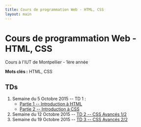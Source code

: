 ```yaml
---
title: Cours de programmation Web - HTML, CSS
layout: main
---
```


# Cours de programmation Web - HTML, CSS
Cours à l'IUT de Montpellier - 1ère année

**Mots clés :** HTML, CSS

## TDs

1. Semaine du 5 Octobre 2015 -- TD 1 :
   * [Partie 1 -- Introduction à HTML](tutorials/tutorial1_1.html)
   * [Partie 2 -- Introduction à CSS](tutorials/tutorial1_2.html)
2. Semaine du 12 Octobre 2015 -- [TD 2 -- CSS Avancés 1/2](tutorials/tutorial2.html)
2. Semaine du 19 Octobre 2015 -- [TD 3 -- CSS Avancés 2/2](tutorials/tutorial3.html)



